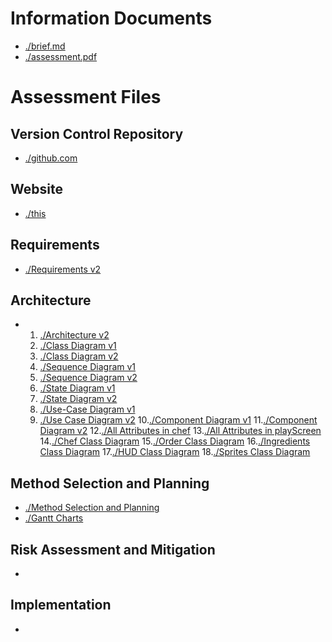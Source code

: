 
# Information Documents

- [./brief.md](https://github.com/team13eng1/team13eng1.github.io/blob/main/brief.md)
- [./assessment.pdf](https://github.com/team13eng1/team13eng1.github.io/blob/main/eng1-team-assessment-1.pdf)

# Assessment Files

## Version Control Repository

- [./github.com](https://github.com/team13eng1/piazza-panic)

## Website

- [./this](https://team13eng1.github.io/)

## Requirements

- [./Requirements v2](https://docs.google.com/document/d/14xC_9AU1TNzVsYBPPQkQcOf7-p9uDgXz06P9n4omAoU/edit?usp=sharing)

## Architecture

- 1. [./Architecture v2](https://docs.google.com/document/d/1C37P7E7QMpQ2_upDEav_5IaYZI2txGHKGNSV95MEUmg/edit?usp=sharing)
  2. [./Class Diagram v1](https://docs.google.com/document/d/1saLmA4NHWgdHoJYv1KHOFxC7H0_t4d5BEfQMypQ5l7U/edit?usp=sharing)
  3. [./Class Diagram v2](https://docs.google.com/document/d/1suGSEIoe6cxVOxDibc7CnhGllWOUlk4nSfMopooTpZo/edit?usp=sharing)
  4. [./Sequence Diagram v1](https://docs.google.com/document/d/1VKIFojElkkcRvPWXEcVTYmcR-0OjmI47wZAIR_i_evo/edit?usp=sharing)
  5. [./Sequence Diagram v2](https://docs.google.com/document/d/1sPu1VbSBOMXK2TqgbtHi6kGX__3sMv_zsV_rjNoXPEY/edit?usp=sharing)
  6. [./State Diagram v1](https://docs.google.com/document/d/1mxSktbEKilJlTQuocZTRwtXO0bpTBrKjiszdZl-_dic/edit?usp=sharing)
  7. [./State Diagram v2](https://docs.google.com/document/d/1xAQJlsoyofYlBfASWHvA1YYBzkpXP0AQbQ6klGliPl8/edit?usp=sharing)
  8. [./Use-Case Diagram v1](https://docs.google.com/document/d/1k2hfI4rqjvvHnyrN7B47TRmqYa59kTHKync8VdqXUzQ/edit?usp=sharing)
  9. [./Use Case Diagram v2](https://docs.google.com/document/d/1QW9zsoVjw2Vt4r2JMbNrwcXZ1RFa8ZHj-NnjDLV7OlM/edit?usp=sharing)
  10.[./Component Diagram v1](https://docs.google.com/document/d/13j2cNZYQoJQnB7nHC7kAAF9Ob0nHZFDUtkbJsPsQWik/edit?usp=sharing)
  11.[./Component Diagram v2](https://docs.google.com/document/d/1xgLKYW41srZMSyw5mRAz1mx102CQ5vdNMA0-3lvsDIY/edit?usp=sharing)
  12.[./All Attributes in chef](https://docs.google.com/document/d/1FBTngQv7T7KY_4j9x_pTy1yngidrDIsmaPiW6pVCUXk/edit?usp=sharing)
  13.[./All Attributes in playScreen](https://docs.google.com/document/d/1sTHRd5pYrgpxtjdfhZxpuaB2bizUopMTt5Jq8L75mWM/edit?usp=sharing)
  14.[./Chef Class Diagram](https://docs.google.com/document/d/1Lrw2ksu2FK23QApVQ3dru9zBOlh5GfvUqUqLIv3UHbw/edit?usp=sharing)
  15.[./Order Class Diagram](https://docs.google.com/document/d/1vvNBntwySPT_aYOtK_VxDSsztHHCdIhBaZAvcHR2tbU/edit?usp=sharing)
  16.[./Ingredients Class Diagram](https://docs.google.com/document/d/1UOwp8ILGWlg-nqdqM0aDKsDIxKNqZpE1zUJpEXCPk6g/edit?usp=sharing)
  17.[./HUD Class Diagram](https://docs.google.com/document/d/11Pp8EwMUzGXJEzJnh0jWJmk5QLYgO8yEh_cgg7m3ZGo/edit?usp=sharing)
  18.[./Sprites Class Diagram](https://docs.google.com/document/d/1Ynn_iEfwpWjDQFIO_OjvTZLLb8dy5Q4bF_hTmmgdSoQ/edit?usp=sharing)
  
## Method Selection and Planning

- [./Method Selection and Planning](https://docs.google.com/document/d/1jqhXtscTEUJq8uYimeMQWQmvJeHCHwq9z6KpHBavZIo/edit?usp=sharing)
- [./Gantt Charts](https://docs.google.com/document/d/1oxSF65FLftRZ5VzxUSBAj_ifcBLU4WiMHZfJrkjQ54s/edit?usp=sharing)

## Risk Assessment and Mitigation

- []()

## Implementation

- []()
